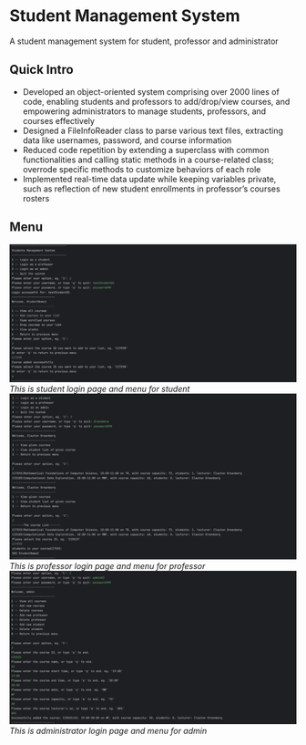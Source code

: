 # Student Management System
A student management system for student, professor and administrator

## Quick Intro
* Developed an object-oriented system comprising over 2000 lines of code, enabling students and professors to
add/drop/view courses, and empowering administrators to manage students, professors, and courses effectively
* Designed a FileInfoReader class to parse various text files, extracting data like usernames, password, and course
information
* Reduced code repetition by extending a superclass with common functionalities and calling static methods in a
course-related class; overrode specific methods to customize behaviors of each role
* Implemented real-time data update while keeping variables private, such as reflection of new student enrollments in
professor’s courses rosters

## Menu
![img.png](img.png)
*This is student login page and menu for student*
![img_1.png](img_1.png)
*This is professor login page and menu for professor*
![img_2.png](img_2.png)
*This is administrator login page and menu for admin*